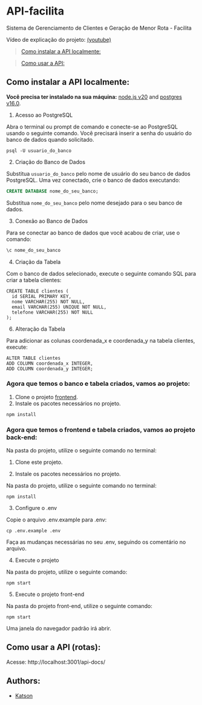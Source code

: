 # API-facilita
Sistema de Gerenciamento de Clientes e Geração de Menor Rota - Facilita

Vídeo de explicação do projeto: [(youtube)](https://youtu.be/vu_3tPKem_g)

> [Como instalar a API localmente:](#dev)

> [Como usar a API:](#routes)

<a name="dev"></a>
## Como instalar a API localmente:

**Você precisa ter instalado na sua máquina:**  [node.js v20](https://nodejs.org/en/download/) and [postgres v16.0](https://www.postgresql.org/download/).

1. Acesso ao PostgreSQL
   
Abra o terminal ou prompt de comando e conecte-se ao PostgreSQL usando o seguinte comando. Você precisará inserir a senha do usuário do banco de dados quando solicitado.

```
psql -U usuario_do_banco
```

2. Criação do Banco de Dados
   
Substitua `usuario_do_banco` pelo nome de usuário do seu banco de dados PostgreSQL.
Uma vez conectado, crie o banco de dados executando:
```sql
CREATE DATABASE nome_do_seu_banco;
```
Substitua `nome_do_seu_banco` pelo nome desejado para o seu banco de dados.

3. Conexão ao Banco de Dados
   
Para se conectar ao banco de dados que você acabou de criar, use o comando:
```bash
\c nome_do_seu_banco
```
4. Criação da Tabela
   
Com o banco de dados selecionado, execute o seguinte comando SQL para criar a tabela clientes:
```
CREATE TABLE clientes (
  id SERIAL PRIMARY KEY,
  nome VARCHAR(255) NOT NULL,
  email VARCHAR(255) UNIQUE NOT NULL,
  telefone VARCHAR(255) NOT NULL
);
```
6. Alteração da Tabela
   
Para adicionar as colunas coordenada_x e coordenada_y na tabela clientes, execute:
```
ALTER TABLE clientes
ADD COLUMN coordenada_x INTEGER,
ADD COLUMN coordenada_y INTEGER;
```

### Agora que temos o banco e tabela criados, vamos ao projeto:
1. Clone o projeto [frontend](https://github.com/katson1/sistema-facilita-frontend).
2. Instale os pacotes necessários no projeto.
  ```
npm install
  ```

### Agora que temos o frontend e tabela criados, vamos ao projeto back-end:
Na pasta do projeto, utilize o seguinte comando no terminal:
1. Clone este projeto.

2. Instale os pacotes necessários no projeto.
    
Na pasta do projeto, utilize o seguinte comando no terminal:
  ```
npm install
  ```
3. Configure o .env
   
Copie o arquivo .env.example para .env:
  ```
cp .env.example .env
  ```
Faça as mudanças necessárias no seu .env, seguindo os comentário no arquivo.

4. Execute o projeto
   
Na pasta do projeto, utilize o seguinte comando:
  ```
npm start
  ```
5. Execute o projeto front-end
   
Na pasta do projeto front-end, utilize o seguinte comando:
  ```
npm start
  ```
Uma janela do navegador padrão irá abrir.
<a name="routes"></a>
## Como usar a API (rotas):

Acesse: http://localhost:3001/api-docs/


## Authors:
- [Katson](https://github.com/katson1)
